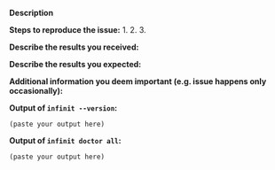 <!--
If you are reporting a new issue, make sure that we do not have any duplicates already open. You can ensure this by searching the issue list for this repository. If there is a duplicate, please close your issue and add a comment to the existing issue instead.

---------------------------------------------------
GENERAL SUPPORT INFORMATION
---------------------------------------------------

The GitHub issue tracker is for bug reports only.

For feature requests, visit our uservoice page [http://infinit.uservoice.com](http://infinit.uservoice.com).

If you have specific question, you can contact us on [Slack](https://infinit.sh#slack) using the appropriate channel:
- #command-line-tools
- #file-system
- #hub
- etc.

---------------------------------------------------
BUG REPORT INFORMATION
---------------------------------------------------
Use the commands below to provide key information from your environment:
-->

**Description**

<!--
Briefly describe the problem you are having in a few paragraphs.
-->

**Steps to reproduce the issue:**
1.
2.
3.

**Describe the results you received:**


**Describe the results you expected:**


**Additional information you deem important (e.g. issue happens only occasionally):**

**Output of `infinit --version`:**

```
(paste your output here)
```

**Output of `infinit doctor all`:**

```
(paste your output here)
```
